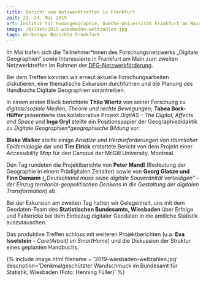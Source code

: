 ```yaml
---
title: Bericht vom Netzwerktreffen in Frankfurt
zeit: 23.-24. Mai 2019
ort: Institut für Humangeographie, Goethe-Universität Frankfurt am Main
image: /bilder/2019-wiesbaden-weltzahlen.jpg
tags: Workshops Berichte Frankfurt
---
```


Im Mai trafen sich die Teilnehmer\*innen des Forschungsnetzwerks „Digitale Geographien“ sowie Interessierte in Frankfurt am Main zum zweiten Netzwerktreffen im Rahmen der [DFG-Netzwerkförderung](http://digitale-geographien.de/news/dfg-foerderung-und-ankuendigung). 

Bei dem Treffen konnten wir erneut aktuelle Forschungsarbeiten diskutieren, eine thematische Exkursion durchführen und die Planung des Handbuchs Digitale Geographien vorantreiben.

In einem ersten Block berichtete **Thilo Wiertz** von seiner Forschung zu _digitale/soziale Medien, Theorie und rechte Bewegungen_; **Tabea Bork-Hüffer** präsentierte das kollaborative Projekt _DigitAS – The Digital, Affects and Space_ und **Inga Gryl** stellte ein Positionspapier der Geographiedidaktik zu _Digitale Geographien*geographische Bildung_ vor. 

**Blake Walker** stellte einige _Ansätze und Herausforderungen von räumlicher Epidemiologie_ dar und **Tim Elrick** erstattete Bericht von dem Projekt einer
_Accessibility Map_ für den Campus der McGill University, Montreal.

Den Tag rundeten die Projektberichte von **Peter Mandl** (Bedeutung der Geographie in einem Prädigitalen Zeitalter) sowie von **Georg Glasze und Finn Damann** (_„Deutschland muss seine digitale Souveränität verteidigen“ – der Einzug territorial-geopolitischen Denkens in die Gestaltung der digitalen Transformation_) ab.


Bei der Exkursion am zweiten Tag hatten wir Gelegenheit, uns mit dem Geodaten-Team des **Statistischen Bundesamts, Wiesbaden** über Erfolge und Fallstricke bei dem Einbezug digitaler Geodaten in die amtliche Statistik auszutauschen.

Das produktive Treffen schloss mit weiteren Projektberichten (u.a. **Eva Isselstein** - _Care(Arbeit) im SmartHome_) und die Diskussion der Struktur eines geplanten Handbuchs.

{% include image.html filename = '2019-wiesbaden-weltzahlen.jpg' description='Denkmalgeschützter Wandschmuck im Bundesamt für Statistik, Wiesbaden (Foto: Henning Füller)' %}
